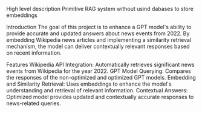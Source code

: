 High level description
Primitive RAG system without usind dabases to store embeddings

Introduction
The goal of this project is to enhance a GPT model's ability to provide accurate and updated answers about news events from 2022. 
By embedding Wikipedia news articles and implementing a similarity retrieval mechanism, the model can deliver contextually relevant responses based on recent information.

Features
Wikipedia API Integration: Automatically retrieves significant news events from Wikipedia for the year 2022.
GPT Model Querying: Compares the responses of the non-optimized and optimized GPT models.
Embedding and Similarity Retrieval: Uses embeddings to enhance the model's understanding and retrieval of relevant information.
Contextual Answers: Optimized model provides updated and contextually accurate responses to news-related queries.
